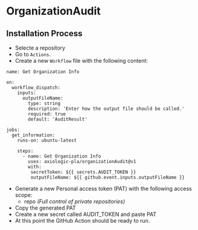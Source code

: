 # OrganizationAudit

## Installation Process

- Selecte a repository
- Go to `Actions`.
- Create a new `Workflow` file with the following content:
```
name: Get Organization Info

on:
  workflow_dispatch:
    inputs:
      outputFileName:
        type: string
        description: 'Enter how the output file should be called.'
        required: true
        default: 'AuditResult'
  
jobs:
  get_information:
    runs-on: ubuntu-latest

    steps:
      - name: Get Organization Info
        uses: axiologic-pla/organizationAudit@v1
        with:
         secretToken: ${{ secrets.AUDIT_TOKEN }}
         outputFileName: ${{ github.event.inputs.outputFileName }}
  ```
- Generate a new Personal access token (PAT) with the following access scope:
    - repo _(Full control of private repositories)_
- Copy the generated PAT
- Create a new secret called AUDIT_TOKEN and paste PAT
- At this point the GitHub Action should be ready to run.
